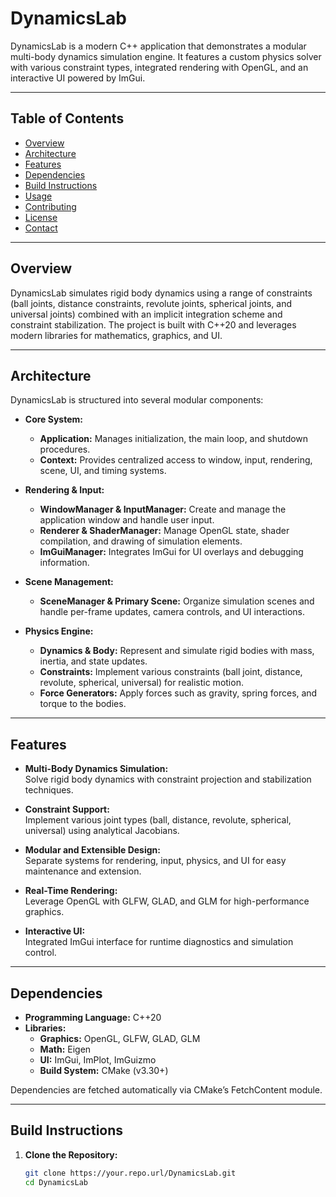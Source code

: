 # DynamicsLab

DynamicsLab is a modern C++ application that demonstrates a modular multi-body dynamics simulation engine. It features a custom physics solver with various constraint types, integrated rendering with OpenGL, and an interactive UI powered by ImGui.

---

## Table of Contents

- [Overview](#overview)
- [Architecture](#architecture)
- [Features](#features)
- [Dependencies](#dependencies)
- [Build Instructions](#build-instructions)
- [Usage](#usage)
- [Contributing](#contributing)
- [License](#license)
- [Contact](#contact)

---

## Overview

DynamicsLab simulates rigid body dynamics using a range of constraints (ball joints, distance constraints, revolute joints, spherical joints, and universal joints) combined with an implicit integration scheme and constraint stabilization. The project is built with C++20 and leverages modern libraries for mathematics, graphics, and UI.

---

## Architecture

DynamicsLab is structured into several modular components:

- **Core System:**  
  - **Application:** Manages initialization, the main loop, and shutdown procedures.  
  - **Context:** Provides centralized access to window, input, rendering, scene, UI, and timing systems.

- **Rendering & Input:**  
  - **WindowManager & InputManager:** Create and manage the application window and handle user input.  
  - **Renderer & ShaderManager:** Manage OpenGL state, shader compilation, and drawing of simulation elements.  
  - **ImGuiManager:** Integrates ImGui for UI overlays and debugging information.

- **Scene Management:**  
  - **SceneManager & Primary Scene:** Organize simulation scenes and handle per-frame updates, camera controls, and UI interactions.

- **Physics Engine:**  
  - **Dynamics & Body:** Represent and simulate rigid bodies with mass, inertia, and state updates.  
  - **Constraints:** Implement various constraints (ball joint, distance, revolute, spherical, universal) for realistic motion.  
  - **Force Generators:** Apply forces such as gravity, spring forces, and torque to the bodies.

---

## Features

- **Multi-Body Dynamics Simulation:**  
  Solve rigid body dynamics with constraint projection and stabilization techniques.

- **Constraint Support:**  
  Implement various joint types (ball, distance, revolute, spherical, universal) using analytical Jacobians.

- **Modular and Extensible Design:**  
  Separate systems for rendering, input, physics, and UI for easy maintenance and extension.

- **Real-Time Rendering:**  
  Leverage OpenGL with GLFW, GLAD, and GLM for high-performance graphics.

- **Interactive UI:**  
  Integrated ImGui interface for runtime diagnostics and simulation control.

---

## Dependencies

- **Programming Language:** C++20  
- **Libraries:**
  - **Graphics:** OpenGL, GLFW, GLAD, GLM  
  - **Math:** Eigen  
  - **UI:** ImGui, ImPlot, ImGuizmo  
  - **Build System:** CMake (v3.30+)

Dependencies are fetched automatically via CMake’s FetchContent module.

---

## Build Instructions

1. **Clone the Repository:**

   ```bash
   git clone https://your.repo.url/DynamicsLab.git
   cd DynamicsLab
